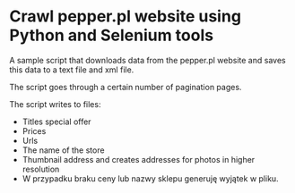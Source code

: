 # Crawl pepper.pl website using Python and Selenium tools

A sample script that downloads data from the pepper.pl website and saves this data to a text file and xml file.

The script goes through a certain number of pagination pages.

The script writes to files:
- Titles special offer
- Prices
- Urls
- The name of the store
- Thumbnail address and creates addresses for photos in higher resolution
- W przypadku braku ceny lub nazwy sklepu generuję wyjątek w pliku.